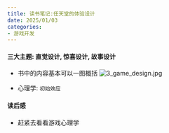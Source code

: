 ```yaml
---
title: 读书笔记:任天堂的体验设计
date: 2025/01/03
categories: 
- 游戏开发
---
```


#### 三大主题: 直觉设计, 惊喜设计, 故事设计
* 书中的内容基本可以一图概括
![3_game_design.jpg](https://s2.loli.net/2025/05/15/Rm1HFSZliD9VKfz.jpg)

* 心理学: `初始效应`



#### 读后感
* 赶紧去看看游戏心理学